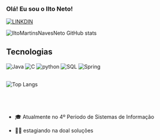 
### Olá! Eu sou o Ilto Neto!

[![LINKDIN](https://img.shields.io/badge/LinkedIn-0077B5?style=for-the-badge&logo=linkedin&logoColor=white
)](https://www.linkedin.com/in/iltomartinsnavesneto/)

![IltoMartinsNavesNeto GitHub stats](https://github-readme-stats.vercel.app/api?username=IltoMartinsNavesNeto&show_icons=true&theme=dark)

## Tecnologias

<div>
    <img align="center" alt="Java" src="https://img.shields.io/badge/Java-ED8B00?style=for-the-badge&logo=openjdk&logoColor=white"/>
    <img align="center" alt="C" src="https://img.shields.io/badge/C-00599C?style=for-the-badge&logo=c&logoColor=white"/>
    <img align="center" alt="python" src="https://img.shields.io/badge/Python-3776AB?style=for-the-badge&logo=python&logoColor=white"/>
    <img align="center" alt="SQL" src="https://img.shields.io/badge/MySQL-00000F?style=for-the-badge&logo=mysql&logoColor=whitee"/>
    <img align="center" alt="Spring" src="https://img.shields.io/badge/Spring-6DB33F?style=for-the-badge&logo=spring&logoColor=white"/> <br>
    <br>

![Top Langs](https://github-readme-stats.vercel.app/api/top-langs/?username=IltoMartinsNavesNeto&size_weight=0.5&count_weight=0.5)
</div><br>

#
- 🎓 Atualmente no 4º Periodo de Sistemas de Informação

- 👨‍💻 estagiando na doal soluções 

